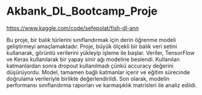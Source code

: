 # Akbank_DL_Bootcamp_Proje

https://www.kaggle.com/code/sefepolat/fish-dl-ann

Bu proje, bir balık türlerini sınıflandırmak için derin öğrenme modeli geliştirmeyi amaçlamaktadır. Proje, büyük ölçekli bir balık veri setini kullanarak, görüntü verilerini yükleyip işleme ile başlar. Veriler, TensorFlow ve Keras kullanılarak bir yapay sinir ağı modeline beslendi. Kullanılan katmanlardan sonra dropout kullanılmadı çünkü accuracy değerini düşürüyordu. Model, tamamen bağlı katmanlar içerir ve eğitim sürecinde doğrulama verileriyle birlikte değerlendirildi. Son olarak, modelin performansı sınıflandırma raporları ve karmaşıklık matrisleri ile analiz edildi.
